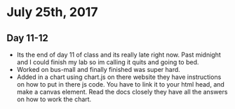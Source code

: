 # July 25th, 2017

## Day 11-12

 - Its the end of day 11 of class and its really late right now. Past midnight and I could finish my lab so im calling it quits and going to bed.
 - Worked on bus-mall and finally finished was super hard.
 - Added in a chart using chart.js on there website they have instructions on how to put in there js code. You have to link it to your html head, and make a canvas element. Read the docs closely they have all the answers on how to work the chart.
